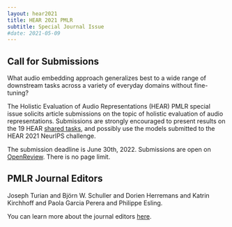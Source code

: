 ```yaml
---
layout: hear2021
title: HEAR 2021 PMLR
subtitle: Special Journal Issue
#date: 2021-05-09
---
```


## Call for Submissions

What audio embedding approach generalizes best to a wide range of
downstream tasks across a variety of everyday domains without
fine-tuning?

The Holistic Evaluation of Audio Representations (HEAR) PMLR special
issue solicits article submissions on the topic of holistic evaluation
of audio representations. Submissions are strongly encouraged to
present results on the 19 HEAR [shared tasks](hear2021-datasets),
and possibly use the models submitted to the HEAR 2021 NeurIPS
challenge.

The submission deadline is June 30th, 2022. Submissions are open
on
[OpenReview](https://openreview.net/group?id=NeurIPS.cc/2021/Workshop/HEAR-PMLR&referrer=%5BHomepage%5D(%2F)).
There is no page limit.

## PMLR Journal Editors

Joseph Turian and Björn W. Schuller and Dorien Herremans and Katrin
Kirchhoff and Paola Garcia Perera and Philippe Esling.

You can learn more about the journal editors [here](pmlr-hear-journal-editors).
